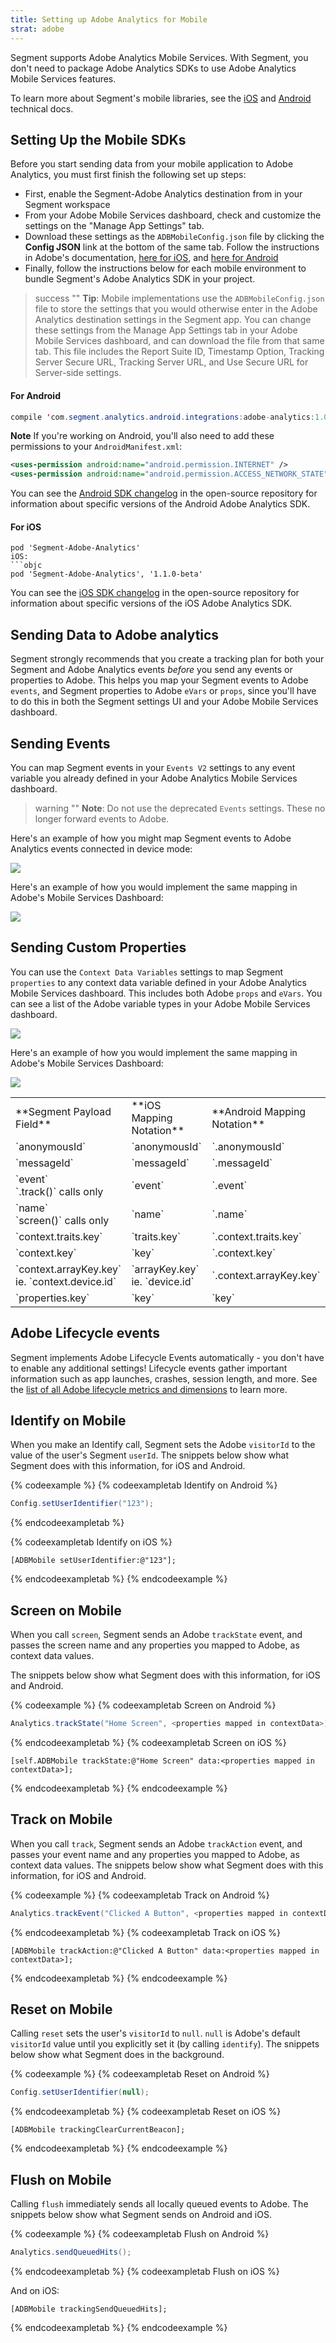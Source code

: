 ```yaml
---
title: Setting up Adobe Analytics for Mobile
strat: adobe
---
```


Segment supports Adobe Analytics Mobile Services. With Segment, you don't need to package Adobe Analytics SDKs to use Adobe Analytics Mobile Services features.

To learn more about Segment's mobile libraries, see the [iOS](/docs/connections/sources/catalog/libraries/mobile/ios) and [Android](/docs/connections/sources/catalog/libraries/mobile/android) technical docs.


## Setting Up the Mobile SDKs

Before you start sending data from your mobile application to Adobe Analytics, you must first finish the following set up steps:

- First, enable the Segment-Adobe Analytics destination from in your Segment workspace
- From your Adobe Mobile Services dashboard, check and customize the settings on the "Manage App Settings" tab.
- Download these settings as the `ADBMobileConfig.json` file by clicking the **Config JSON** link at the bottom of the same tab. Follow the instructions in Adobe's documentation, [here for iOS](https://marketing.adobe.com/resources/help/en_US/mobile/ios/dev_qs.html), and [here for Android](https://marketing.adobe.com/resources/help/en_US/mobile/android/dev_qs.html)
- Finally, follow the instructions below for each mobile environment to bundle Segment's Adobe Analytics SDK in your project.

> success ""
> **Tip**: Mobile implementations use the `ADBMobileConfig.json` file to store the settings that you would otherwise enter in the Adobe Analytics destination settings in the Segment app. You can change these settings from the Manage App Settings tab in your Adobe Mobile Services dashboard, and can download the file from that same tab. This file includes the Report Suite ID, Timestamp Option, Tracking Server Secure URL, Tracking Server URL, and Use Secure URL for Server-side settings.

#### For Android
```java
compile 'com.segment.analytics.android.integrations:adobe-analytics:1.0.0'
```

**Note** If you're working on Android, you'll also need to add these permissions to your `AndroidManifest.xml`:

```xml
<uses-permission android:name="android.permission.INTERNET" />
<uses-permission android:name="android.permission.ACCESS_NETWORK_STATE" />
```

You can see the [Android SDK changelog](https://github.com/segment-integrations/analytics-android-integration-adobe-analytics/blob/master/CHANGELOG.md) in the open-source repository for information about specific versions of the Android Adobe Analytics SDK.

#### For iOS
```objc
pod 'Segment-Adobe-Analytics'
iOS:
```objc
pod 'Segment-Adobe-Analytics', '1.1.0-beta'
```

You can see the [iOS SDK changelog](https://github.com/segment-integrations/analytics-ios-integration-adobe-analytics/blob/master/Changelog.md) in the open-source repository for information about specific versions of the iOS Adobe Analytics SDK.

## Sending Data to Adobe analytics

Segment strongly recommends that you create a tracking plan for both your Segment and Adobe Analytics events _before_ you send any events or properties to Adobe. This helps you map your Segment events to Adobe `events`, and Segment properties to Adobe `eVars` or `props`, since you'll have to do this in both the Segment settings UI and your Adobe Mobile Services dashboard.

## Sending Events

You can map Segment events in your `Events V2` settings to any event variable you already defined in your Adobe Analytics Mobile Services dashboard.

> warning ""
> **Note**: Do not use the deprecated `Events` settings. These no longer forward events to Adobe.

Here's an example of how you might map Segment events to Adobe Analytics events connected in device mode:

![](/docs/connections/destinations/catalog/adobe-analytics/images/eventsV2.png)

Here's an example of how you would implement the same mapping in Adobe's Mobile Services Dashboard:

![](/docs/connections/destinations/catalog/adobe-analytics/images/map-event-adobe.png)

## Sending Custom Properties

You can use the `Context Data Variables` settings to map Segment `properties` to any context data variable defined in your Adobe Analytics Mobile Services dashboard. This includes both Adobe `props` and `eVars`. You can see a list of the Adobe variable types in your Adobe Mobile Services dashboard.

![](/docs/connections/destinations/catalog/adobe-analytics/images/map-property-segment.png)

Here's an example of how you would implement the same mapping in Adobe's Mobile Services Dashboard:

![](/docs/connections/destinations/catalog/adobe-analytics/images/map-property-adobe.png)


<table>
  <tr>
    <td>**Segment Payload Field**</td>
    <td>**iOS Mapping Notation**</td>
    <td>**Android Mapping Notation**</td>
  </tr>
  <tr>
    <td>`anonymousId`</td>
    <td>`anonymousId`</td>
    <td>`.anonymousId`</td>
  </tr>
  <tr>
    <td>`messageId`</td>
    <td>`messageId`</td>
    <td>`.messageId`</td>
  </tr>
  <tr>
    <td>`event`<br>`.track()` calls only</td>
    <td>`event`</td>
    <td>`.event`</td>
  </tr>
  <tr>
    <td>`name`<br>`screen()` calls only</td>
    <td>`name`</td>
    <td>`.name`</td>
  </tr>
  <tr>
    <td>`context.traits.key`</td>
    <td>`traits.key`</td>
    <td>`.context.traits.key`</td>
  </tr>
  <tr>
    <td>`context.key`</td>
    <td>`key`</td>
    <td>`.context.key`</td>
  </tr>
  <tr>
    <td>`context.arrayKey.key`<br>ie. `context.device.id`</td>
    <td>`arrayKey.key`<br>ie. `device.id`</td>
    <td>`.context.arrayKey.key`</td>
  </tr>
  <tr>
    <td>`properties.key`</td>
    <td>`key`</td>
    <td>`key`</td>
  </tr>
</table>

## Adobe Lifecycle events

Segment implements Adobe Lifecycle Events automatically - you don't have to enable any additional settings! Lifecycle events gather important information such as app launches, crashes, session length, and more. See the [list of all Adobe lifecycle metrics and dimensions](https://marketing.adobe.com/resources/help/en_US/mobile/android/metrics.html) to learn more.

## Identify on Mobile

When you make an Identify call, Segment sets the Adobe `visitorId` to the value of the user's Segment `userId`. The snippets below show what Segment does with this information, for iOS and Android.

{% codeexample %}
{% codeexampletab Identify on Android %}

```java
Config.setUserIdentifier("123");
```
{% endcodeexampletab %}

{% codeexampletab Identify on iOS %}

```objc
[ADBMobile setUserIdentifier:@"123"];
```
{% endcodeexampletab %}
{% endcodeexample %}

## Screen on Mobile

When you call `screen`, Segment sends an Adobe `trackState` event, and passes the screen name and any properties you mapped to Adobe, as context data values.

The snippets below show what Segment does with this information, for iOS and Android.

{% codeexample %}
{% codeexampletab Screen on Android %}
```java
Analytics.trackState("Home Screen", <properties mapped in contextData>);
```
{% endcodeexampletab %}
{% codeexampletab Screen on iOS %}

```objc
[self.ADBMobile trackState:@"Home Screen" data:<properties mapped in contextData>];
```
{% endcodeexampletab %}
{% endcodeexample %}


## Track on Mobile

When you call `track`, Segment sends an Adobe `trackAction` event, and passes your event name and any properties you mapped to Adobe, as context data values.
The snippets below show what Segment does with this information, for iOS and Android.

{% codeexample %}
{% codeexampletab Track on Android %}

```java
Analytics.trackEvent("Clicked A Button", <properties mapped in contextData>);
```
{% endcodeexampletab %}
{% codeexampletab Track on iOS %}

```objc
[ADBMobile trackAction:@"Clicked A Button" data:<properties mapped in contextData>];
```
{% endcodeexampletab %}
{% endcodeexample %}


## Reset on Mobile

Calling `reset` sets the user's `visitorId` to  `null`. `null` is Adobe's default `visitorId` value until you explicitly set it (by calling `identify`). The snippets below show what Segment does in the background.

{% codeexample %}
{% codeexampletab Reset on Android %}
```java
Config.setUserIdentifier(null);
```
{% endcodeexampletab %}
{% codeexampletab Reset on iOS %}

```objc
[ADBMobile trackingClearCurrentBeacon];
```
{% endcodeexampletab %}
{% endcodeexample %}



## Flush on Mobile

Calling `flush` immediately sends all locally queued events to Adobe. The snippets below show what Segment sends on Android and iOS.

{% codeexample %}
{% codeexampletab Flush on Android %}
```java
Analytics.sendQueuedHits();
```
{% endcodeexampletab %}
{% codeexampletab Flush on iOS %}

And on iOS:

```objc
[ADBMobile trackingSendQueuedHits];
```
{% endcodeexampletab %}
{% endcodeexample %}

